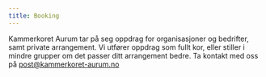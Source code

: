 ```yaml
---
title: Booking
---
```

Kammerkoret Aurum tar på seg oppdrag for organisasjoner og bedrifter, samt private arrangement. Vi utfører oppdrag som fullt kor, eller stiller i mindre grupper om det passer ditt arrangement bedre.
Ta kontakt med oss på post@kammerkoret-aurum.no

